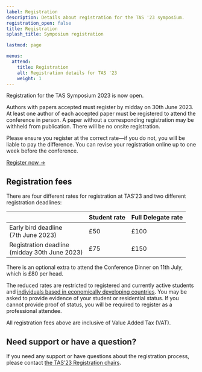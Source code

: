 ```yaml
---
label: Registration
description: Details about registration for the TAS '23 symposium.
registration_open: false
title: Registration
splash_title: Symposium registration

lastmod: page

menus:
  attend:
    title: Registration
    alt: Registration details for TAS '23
    weight: 1
---
```




Registration for the TAS Symposium 2023 is now open. 

Authors with papers accepted must register by midday on 30th June 2023. At least one author of each accepted paper must be registered to attend the conference in person. A paper without a corresponding registration may be withheld from publication. There will be no onsite registration.

Please ensure you register at the correct rate—if you do not, you will be liable to pay the difference. You can revise your registration online up to one week before the conference.



<div class="text-center mb-3">
<a href="https://store.nottingham.ac.uk/conferences-and-events/conferences/schools-and-departments/computer-science/first-international-symposium-on-trustworthy-autonomous-systems-tas23" class="my-3 btn btn-lg btn-dark text-light border" title="Register for TAS '23">Register now →</a>
</div>


## Registration fees

There are four different rates for registration at TAS’23 and two different registration deadlines:

<table class="registration-rates mx-auto mb-3">
	<thead>
		<th></th>
		<th class="py-2 px-3">Student rate</th>
		<th class="py-2 px-3">Full Delegate rate</th>
	</thead>
	<tbody>
		<tr>
				<td class="py-2 px-3">Early bird deadline<br><span class="small">(7th June 2023)</span></td>
				<td class="text-center">£50</td>
				<td class="text-center">£100</td>
		</tr>
		<tr>
				<td class="py-2 px-3">Registration deadline<br><span class="small">(midday 30th June 2023)</span></td>
				<td class="text-center">£75</td>
				<td class="text-center">£150</td>
		</tr>
	</tbody>
</table>

There is an optional extra to attend the Conference Dinner on 11th July, which is £80 per head.

The reduced rates are restricted to registered and currently active students and [individuals based in economically developing countries](/attend/reduced-rates/ "Reduced rate for individuals based in economically developing countries"). You may be asked to provide evidence of your student or residential status. If you cannot provide proof of status, you will be required to register as a professional attendee.

All registration fees above are inclusive of Value Added Tax (VAT).

## Need support or have a question?
If you need any support or have questions about the registration process, please contact <a href="mailto:contact@tas.ac.uk" title="TAS '23 Registration chairs">the TAS’23 Registration chairs</a>.